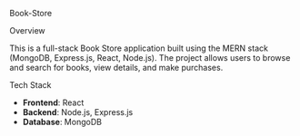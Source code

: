  Book-Store

Overview

This is a full-stack Book Store application built using the MERN stack (MongoDB, Express.js, React, Node.js). The project allows users to browse and search for books, view details, and make purchases.

 Tech Stack

- **Frontend**: React
- **Backend**: Node.js, Express.js
- **Database**: MongoDB
  
  


